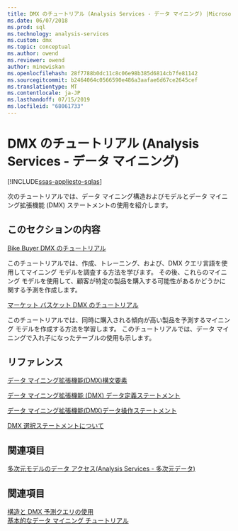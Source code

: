 ```yaml
---
title: DMX のチュートリアル (Analysis Services - データ マイニング) |Microsoft Docs
ms.date: 06/07/2018
ms.prod: sql
ms.technology: analysis-services
ms.custom: dmx
ms.topic: conceptual
ms.author: owend
ms.reviewer: owend
author: minewiskan
ms.openlocfilehash: 28f7788b0dc11c8c06e98b385d6814cb7fe81142
ms.sourcegitcommit: b2464064c0566590e486a3aafae6d67ce2645cef
ms.translationtype: MT
ms.contentlocale: ja-JP
ms.lasthandoff: 07/15/2019
ms.locfileid: "68061733"
---
```

# <a name="dmx-tutorials-analysis-services---data-mining"></a>DMX のチュートリアル (Analysis Services - データ マイニング)
[!INCLUDE[ssas-appliesto-sqlas](../includes/ssas-appliesto-sqlas.md)]

  次のチュートリアルでは、データ マイニング構造およびモデルとデータ マイニング拡張機能 (DMX) ステートメントの使用を紹介します。  
  
## <a name="in-this-section"></a>このセクションの内容  
 [Bike Buyer DMX のチュートリアル](https://msdn.microsoft.com/library/4b634cc1-86dc-42ec-9804-a19292fe8448)  
  
 このチュートリアルでは、作成、トレーニング、および、DMX クエリ言語を使用してマイニング モデルを調査する方法を学びます。 その後、これらのマイニング モデルを使用して、顧客が特定の製品を購入する可能性があるかどうかに関する予測を作成します。  
  
 [マーケット バスケット DMX のチュートリアル](https://msdn.microsoft.com/library/6e262a1d-c89e-4033-8368-46cf25168ef5)  
  
 このチュートリアルでは、同時に購入される傾向が高い製品を予測するマイニング モデルを作成する方法を学習します。 このチュートリアルでは、データ マイニングで入れ子になったテーブルの使用も示します。  
  
## <a name="reference"></a>リファレンス  
 [データ マイニング拡張機能&#40;DMX&#41;構文要素](../dmx/data-mining-extensions-dmx-syntax-elements.md)  
  
 [データ マイニング拡張機能 (DMX) データ定義ステートメント](../dmx/dmx-statements-data-definition.md)  
  
 [データ マイニング拡張機能&#40;DMX&#41;データ操作ステートメント](../dmx/dmx-statements-data-manipulation.md)  
  
 [DMX 選択ステートメントについて](../dmx/understanding-the-dmx-select-statement.md)  
  
## <a name="related-sections"></a>関連項目  
 [多次元モデルのデータ アクセス&#40;Analysis Services - 多次元データ&#41;](../analysis-services/multidimensional-models/mdx/multidimensional-model-data-access-analysis-services-multidimensional-data.md)  
  
## <a name="see-also"></a>関連項目  
 [構造と DMX 予測クエリの使用](../dmx/structure-and-usage-of-dmx-prediction-queries.md)   
 [基本的なデータ マイニング チュートリアル](https://msdn.microsoft.com/library/6602edb6-d160-43fb-83c8-9df5dddfeb9c)  
  
  
